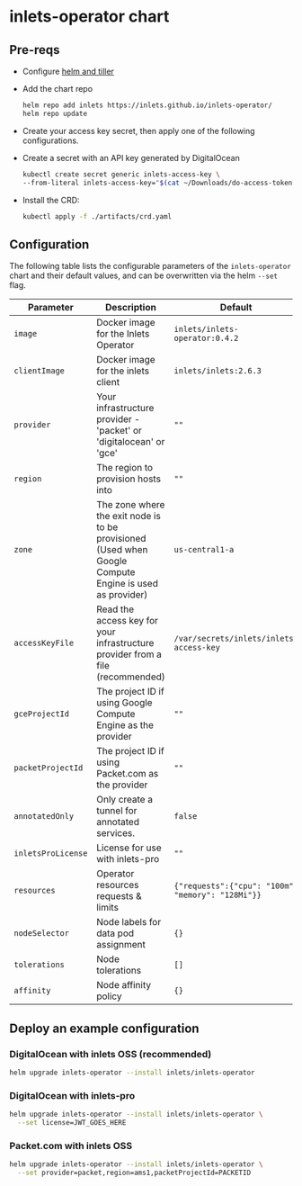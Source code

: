 # inlets-operator chart

## Pre-reqs

* Configure [helm and tiller](https://github.com/openfaas/faas-netes/blob/master/HELM.md)

* Add the chart repo

  ```sh
  helm repo add inlets https://inlets.github.io/inlets-operator/
  helm repo update
  ```

* Create your access key secret, then apply one of the following configurations.

* Create a secret with an API key generated by DigitalOcean

    ```sh
    kubectl create secret generic inlets-access-key \
    --from-literal inlets-access-key="$(cat ~/Downloads/do-access-token)"
    ```

* Install the CRD:

    ```sh
    kubectl apply -f ./artifacts/crd.yaml
    ```

## Configuration

The following table lists the configurable parameters of the `inlets-operator` chart and their default values,
and can be overwritten via the helm `--set` flag.

Parameter | Description | Default
---                             | ---                                                                     | ---
`image`                 | Docker image for the Inlets Operator                                            | `inlets/inlets-operator:0.4.2`
`clientImage`           | Docker image for the inlets client                                              | `inlets/inlets:2.6.3`
`provider`              | Your infrastructure provider - 'packet' or 'digitalocean' or 'gce'                       | `""`
`region`                | The region to provision hosts into                                              | `""`
`zone`                  | The zone where the exit node is to be provisioned (Used when Google Compute Engine is used as provider) | `us-central1-a`
`accessKeyFile`         | Read the access key for your infrastructure provider from a file (recommended)  | `/var/secrets/inlets/inlets-access-key`
`gceProjectId`          | The project ID if using Google Compute Engine as the provider                   | `""`
`packetProjectId`       | The project ID if using Packet.com as the provider                              | `""`
`annotatedOnly`         | Only create a tunnel for annotated services.                                    | `false`
`inletsProLicense`      | License for use with inlets-pro                                                 | `""`
`resources`             | Operator resources requests & limits                                            | `{"requests":{"cpu": "100m", "memory": "128Mi"}}`
`nodeSelector`          | Node labels for data pod assignment                                             | `{}`
`tolerations`           | Node tolerations                                                                | `[]`
`affinity`              | Node affinity policy                                                            | `{}`

## Deploy an example configuration

### DigitalOcean with inlets OSS (recommended)

```sh
helm upgrade inlets-operator --install inlets/inlets-operator
```

### DigitalOcean with inlets-pro

```sh
helm upgrade inlets-operator --install inlets/inlets-operator \
  --set license=JWT_GOES_HERE
```

### Packet.com with inlets OSS

```sh
helm upgrade inlets-operator --install inlets/inlets-operator \
  --set provider=packet,region=ams1,packetProjectId=PACKETID
```

